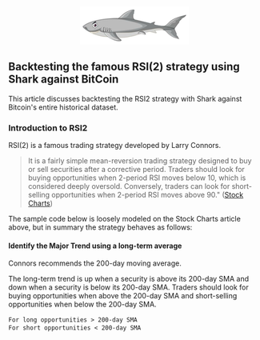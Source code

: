 <p align="center">
  <img src="https://github.com/danielneil/Shark/blob/main/shark/files/shark_ui_patches/logofullsize.png?raw=true">
</p>

## Backtesting the famous RSI(2) strategy using Shark against BitCoin

This article discusses backtesting the RSI2 strategy with Shark against Bitcoin's entire historical dataset.

### Introduction to RSI2

RSI(2) is a famous trading strategy developed by Larry Connors.

> It is a fairly simple mean-reversion trading strategy designed to buy or sell securities after a corrective period. Traders should look for buying opportunities when 2-period RSI moves below 10, which is considered deeply oversold. Conversely, traders can look for short-selling opportunities when 2-period RSI moves above 90." ([Stock Charts](https://school.stockcharts.com/doku.php?id=trading_strategies:rsi2))

The sample code below is loosely modeled on the Stock Charts article above, but in summary the strategy behaves as follows:

#### Identify the Major Trend using a long-term average

Connors recommends the 200-day moving average. 

The long-term trend is up when a security is above its 200-day SMA and down when a security is below its 200-day SMA. Traders should look for buying opportunities when above the 200-day SMA and short-selling opportunities when below the 200-day SMA.
```
For long opportunities > 200-day SMA
For short opportunities < 200-day SMA
```
### 
